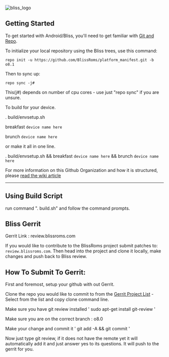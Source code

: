 ![bliss_logo](https://user-images.githubusercontent.com/6454841/29614099-316afd46-8809-11e7-9776-9bbca181b21d.png)

Getting Started
---------------

To get started with Android/Bliss, you'll need to get
familiar with [Git and Repo](http://source.android.com/source/using-repo.html).

To initialize your local repository using the Bliss trees, use this command:


    repo init -u https://github.com/BlissRoms/platform_manifest.git -b o8.1

Then to sync up:

    repo sync -j#

This(j#) depends on number of cpu cores - use just "repo sync" if you are 
unsure.

To build for your device.

. build/envsetup.sh

breakfast `device name here`

brunch `device name here`

or make it all in one line.

. build/envsetup.sh && breakfast `device name here` && brunch `device name here`

For more information on this Github Organization and how it is structured,
please [read the wiki 
article](http://wiki.cyanogenmod.org/w/Github_Organization)

***

Using Build Script
------------------

run command  ". build.sh" and follow the command prompts.


Bliss Gerrit
------------
Gerrit Link : review.blissroms.com

If you would like to contribute to the BlissRoms project submit patches to:
`review.blissroms.com`. Then head into the project and clone it locally, make 
changes and push back to Bliss review.

How To Submit To Gerrit:
-----------------------

First and foremost, setup your github with out Gerrit.

Clone the repo you would like to commit to from the [Gerrit Project 
List](http://review.blissroms.com:8081/#/admin/projects/)
   -Select from the list and copy clone command line.

Make sure you have git review installed
   ' sudo apt-get install git-review '
   
Make sure you are on the correct branch : o8.0

Make your change and commit it
' git add -A && git commit '

Now just type git review, if it does not have the remote yet it will 
automatically add it and just answer yes to its questions. It will push to the 
gerrit for you.
